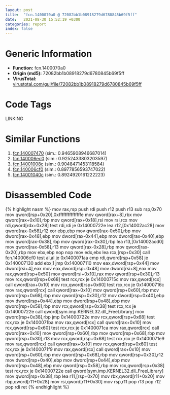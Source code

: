 ```yaml
---
layout: post
title:  "fcn.1400070a0 @ 72082bb1b08918279d6780845b69f5ff"
date:   2021-08-30 15:52:19 +0300
categories: report
index: false
---
```


# Generic Information
- **Function:** fcn.1400070a0
- **Origin (md5):** 72082bb1b08918279d6780845b69f5ff
- **VirusTotal:** [virustotal.com/gui/file/72082bb1b08918279d6780845b69f5ff][virustotal_ref]

# Code Tags
<span class="tag" id="LINKING">LINKING</span>


# Similar Functions

1. [fcn.140007470][similar_1_ref] (sim.: 0.9465908946687014)
2. [fcn.140006ec0][similar_2_ref] (sim.: 0.9252433803203597)
3. [fcn.14001008c][similar_3_ref] (sim.: 0.9048471453118584)
4. [fcn.140006cf0][similar_4_ref] (sim.: 0.8977856593747022)
5. [fcn.14001040c][similar_5_ref] (sim.: 0.8924920161222223)


# Disassembled Code

{% highlight nasm %}
mov rax,rsp
push rdi
push r12
push r13
sub rsp,0x70
mov qword[rsp+0x20],0xfffffffffffffffe
mov qword[rax+8],rbx
mov qword[rax+0x10],rbp
mov qword[rax+0x18],rsi
mov rsi,rcx
mov rdi,qword[rdx+0x28]
test rdi,rdi
je 0x14000722e
lea r12,[0x14002ac28]
mov qword[rax-0x58],r12
xor ebp,ebp
mov qword[rax-0x50],rbp
mov dword[rax-0x48],ebp
mov dword[rax-0x44],ebp
mov dword[rax-0x40],ebp
mov qword[rax-0x38],rbp
mov qword[rax-0x30],rbp
lea r13,[0x14002acd0]
mov qword[rax-0x58],r13
mov qword[rax-0x28],rbp
mov qword[rax-0x20],rbp
mov ebx,ebp
nop 
nop 
mov edx,ebx
lea rcx,[rsp+0x30]
call fcn.140006cf0
test al,al
je 0x1400071aa
cmp rdi,qword[rsp+0x58]
je 0x140007130
add ebx,1
jmp 0x140007110
mov eax,dword[rsp+0x44]
mov dword[rsi+4],eax
mov eax,dword[rsp+0x48]
mov dword[rsi+8],eax
mov rax,qword[rsp+0x50]
mov qword[rsi+0x10],rax
mov qword[rsp+0x30],r13
mov rcx,qword[rsp+0x68]
test rcx,rcx
je 0x14000715c
mov rax,qword[rcx]
call qword[rax+0x10]
mov rcx,qword[rsp+0x60]
test rcx,rcx
je 0x14000716c
mov rax,qword[rcx]
call qword[rax+0x10]
mov qword[rsp+0x60],rbp
mov qword[rsp+0x68],rbp
mov qword[rsp+0x30],r12
mov dword[rsp+0x40],ebp
mov dword[rsp+0x44],ebp
mov dword[rsp+0x48],ebp
mov qword[rsp+0x58],rbp
mov rcx,qword[rsp+0x38]
test rcx,rcx
je 0x14000722e
call qword[sym.imp.KERNEL32.dll_FreeLibrary]
mov qword[rsp+0x38],rbp
jmp 0x14000722e
mov rcx,qword[rsp+0x68]
test rcx,rcx
je 0x1400071ba
mov rax,qword[rcx]
call qword[rax+0x10]
mov rcx,qword[rsp+0x60]
test rcx,rcx
je 0x1400071ca
mov rax,qword[rcx]
call qword[rax+0x10]
mov qword[rsp+0x60],rbp
mov qword[rsp+0x68],rbp
mov qword[rsp+0x30],r13
mov rcx,qword[rsp+0x68]
test rcx,rcx
je 0x1400071e9
mov rax,qword[rcx]
call qword[rax+0x10]
mov rcx,qword[rsp+0x60]
test rcx,rcx
je 0x1400071f9
mov rax,qword[rcx]
call qword[rax+0x10]
mov qword[rsp+0x60],rbp
mov qword[rsp+0x68],rbp
mov qword[rsp+0x30],r12
mov dword[rsp+0x40],ebp
mov dword[rsp+0x44],ebp
mov dword[rsp+0x48],ebp
mov qword[rsp+0x58],rbp
mov rcx,qword[rsp+0x38]
test rcx,rcx
je 0x14000722e
call qword[sym.imp.KERNEL32.dll_FreeLibrary]
mov qword[rsp+0x38],rbp
lea r11,[rsp+0x70]
mov rbx,qword[r11+0x20]
mov rbp,qword[r11+0x28]
mov rsi,qword[r11+0x30]
mov rsp,r11
pop r13
pop r12
pop rdi
ret 
{% endhighlight %}


[similar_1_ref]: /report/fcn.140007470@72082bb1b08918279d6780845b69f5ff
[similar_2_ref]: /report/fcn.140006ec0@72082bb1b08918279d6780845b69f5ff
[similar_3_ref]: /report/fcn.14001008c@c4af5ec7826361dc5a22db79be296638
[similar_4_ref]: /report/fcn.140006cf0@72082bb1b08918279d6780845b69f5ff
[similar_5_ref]: /report/fcn.14001040c@c4af5ec7826361dc5a22db79be296638
[virustotal_ref]: https://www.virustotal.com/gui/file/72082bb1b08918279d6780845b69f5ff